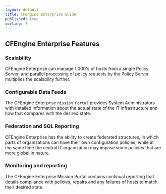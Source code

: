 ```yaml
---
layout: default
title: CFEngine Enterprise Guide 
published: true
sorting: 7
---
```


## CFEngine Enterprise Features ##

### Scalability ###

CFEngine Enterprise can manage 1,000's of hosts from a single Policy Server, and parallel processing of policy requests by the Policy Server multiplies the scalability further. 
	  	
### Configurable Data Feeds ###

The CFEngine Enterprise `Mission Portal` provides System Administrators with detailed information about the actual state of the IT infrastructure and how that compares with the desired state. 

### Federation and SQL Reporting ###

CFEngine Enterprise has the ability to create federated structures, in which parts of organizations can have their own configuration policies, while at the same time the central IT organization may impose some policies that are more global in nature. 

### Monitoring and reporting ###

The CFEngine Enterprise Mission Portal contains continual reporting that details compliance with policies, repairs and any failures of hosts to match their desired state.









